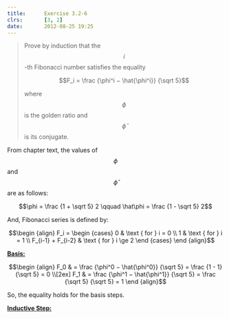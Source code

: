 ```yaml
---
title:      Exercise 3.2-6
clrs:       [3, 2]
date:       2012-08-25 19:25
---
```


>Prove by induction that the $$i$$-th Fibonacci number satisfies the equality
>
>$$F_i = \frac {\phi^i − \hat{\phi^i}} {\sqrt 5}$$
>
>where $$\phi$$ is the golden ratio and $$\hat\phi$$ is its conjugate.

From chapter text, the values of $$\phi$$ and $$\hat\phi$$ are as follows:

$$\phi = \frac {1 + \sqrt 5} 2 \qquad \hat\phi = \frac {1 - \sqrt 5} 2$$

And, Fibonacci series is defined by:

$$\begin {align}
F_i = \begin {cases}
    0 & \text { for } i = 0 \\
    1 & \text { for } i = 1 \\
    F_{i-1} + F_{i-2} & \text { for } i \ge 2
\end {cases} \end {align}$$

<u><b>Basis:</b></u>

$$\begin {align}
F_0 & = \frac {\phi^0 − \hat{\phi^0}} {\sqrt 5} = \frac {1 - 1} {\sqrt 5} = 0 \\[2ex]
F_1 & = \frac {\phi^1 − \hat{\phi^1}} {\sqrt 5} = \frac {\sqrt 5} {\sqrt 5} = 1
\end {align}$$

So, the equality holds for the basis steps.

<u><b>Inductive Step:</b></u>